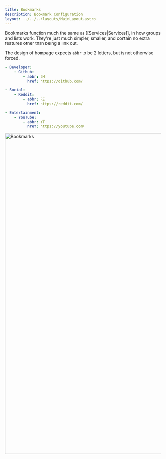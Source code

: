```yaml
---
title: Bookmarks
description: Bookmark Configuration
layout: ../../../layouts/MainLayout.astro
---
```


Bookmarks function much the same as [[Services|Services]], in how groups and lists work. They're just much simpler, smaller, and contain no extra features other than being a link out.

The design of hompage expects `abbr` to be 2 letters, but is not otherwise forced.

```yaml
- Developer:
    - Github:
        - abbr: GH
          href: https://github.com/

- Social:
    - Reddit:
        - abbr: RE
          href: https://reddit.com/

- Entertainment:
    - YouTube:
        - abbr: YT
          href: https://youtube.com/
```

<img width="1038" alt="Bookmarks" src="https://user-images.githubusercontent.com/82196/187041636-872fd1db-4ef9-4639-aafb-5a7b36f62e63.png">
